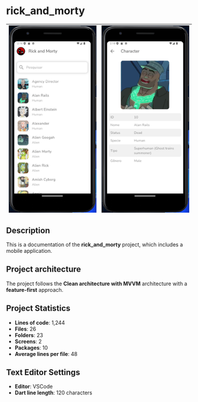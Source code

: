 # rick_and_morty

| ![Home Screen](https://raw.githubusercontent.com/gheysiell/images/main/rick_and_morty_screen.png) | ![Details Screen](https://raw.githubusercontent.com/gheysiell/images/main/rick_and_morty_details_screen.png) |
|:---:|:---:|

## Description

This is a documentation of the **rick_and_morty** project, which includes a mobile application.

## Project architecture

The project follows the **Clean architecture with MVVM** architecture with a **feature-first** approach.

## Project Statistics

- **Lines of code**: 1,244
- **Files**: 26
- **Folders**: 23
- **Screens**: 2
- **Packages**: 10
- **Average lines per file**: 48

## Text Editor Settings

- **Editor**: VSCode
- **Dart line length**: 120 characters
